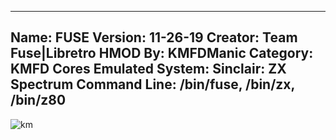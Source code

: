 -----------------------
Name: FUSE
Version: 11-26-19
Creator: Team Fuse|Libretro
HMOD By: KMFDManic
Category: KMFD Cores
Emulated System: Sinclair: ZX Spectrum
Command Line: /bin/fuse, /bin/zx, /bin/z80
-----------------------
![km](https://i.imgur.com/eoK9xfL.png)
